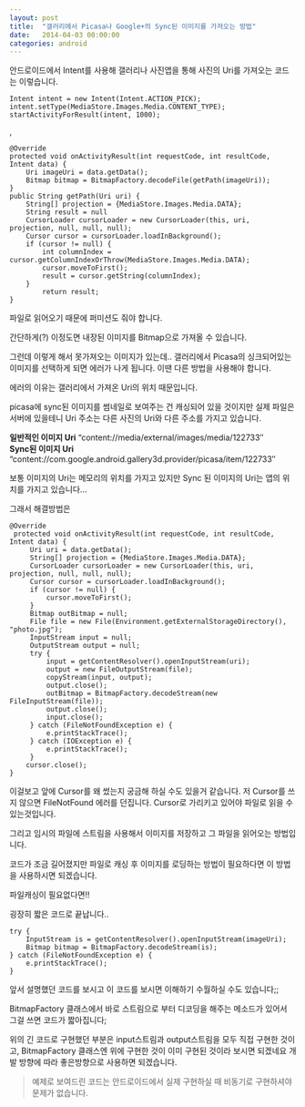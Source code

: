 ```yaml
---
layout: post
title:  "갤러리에서 Picasa나 Google+의 Sync된 이미지를 가져오는 방법"
date:   2014-04-03 00:00:00
categories: android
---
```


안드로이드에서 Intent를 사용해 갤러리나 사진앱을 통해 사진의 Uri를 가져오는 코드는 이렇습니다. 

    Intent intent = new Intent(Intent.ACTION_PICK);  
    intent.setType(MediaStore.Images.Media.CONTENT_TYPE);  
    startActivityForResult(intent, 1000); 

,

    @Override
    protected void onActivityResult(int requestCode, int resultCode, Intent data) {
        Uri imageUri = data.getData();
        Bitmap bitmap = BitmapFactory.decodeFile(getPath(imageUri));
    }
    public String getPath(Uri uri) {
        String[] projection = {MediaStore.Images.Media.DATA};
        String result = null
        CursorLoader cursorLoader = new CursorLoader(this, uri, projection, null, null, null);
        Cursor cursor = cursorLoader.loadInBackground();
        if (cursor != null) {
            int columnIndex = cursor.getColumnIndexOrThrow(MediaStore.Images.Media.DATA);
            cursor.moveToFirst();
            result = cursor.getString(columnIndex);
        }
            return result;
    }


파일로 읽어오기 때문에 퍼미션도 줘야 합니다.


간단하게(?) 이정도면 내장된 이미지를 Bitmap으로 가져올 수 있습니다.

그런데 이렇게 해서 못가져오는 이미지가 있는데.. 갤러리에서 Picasa의 싱크되어있는 이미지를 선택하게 되면 에러가 나게 됩니다. 이땐 다른 방법을 사용해야 합니다.

에러의 이유는 갤러리에서 가져온 Uri의 위치 때문입니다.

picasa에 sync된 이미지를 썸네일로 보여주는 건 캐싱되어 있을 것이지만 실제 파일은 서버에 있을테니 Uri 주소는 다른 사진의 Uri와 다른 주소를 가지고 있습니다.

**일반적인 이미지 Uri** “content://media/external/images/media/122733″   
**Sync된 이미지 Uri** “content://com.google.android.gallery3d.provider/picasa/item/122733″  

보통 이미지의 Uri는 메모리의 위치를 가지고 있지만 Sync 된 이미지의 Uri는 앱의 위치를 가지고 있습니다…

그래서 해결방법은


    @Override
     protected void onActivityResult(int requestCode, int resultCode, Intent data) {
         Uri uri = data.getData();
         String[] projection = {MediaStore.Images.Media.DATA};
         CursorLoader cursorLoader = new CursorLoader(this, uri, projection, null, null, null);
         Cursor cursor = cursorLoader.loadInBackground();
         if (cursor != null) {
             cursor.moveToFirst();
         }
         Bitmap outBitmap = null;
         File file = new File(Environment.getExternalStorageDirectory(), "photo.jpg");
         InputStream input = null;
         OutputStream output = null;
         try {
             input = getContentResolver().openInputStream(uri);
             output = new FileOutputStream(file);
             copyStream(input, output);
             output.close();
             outBitmap = BitmapFactory.decodeStream(new FileInputStream(file));
             output.close();
             input.close();
         } catch (FileNotFoundException e) {
             e.printStackTrace();
         } catch (IOException e) {
             e.printStackTrace();
         }
        cursor.close();
    }


이걸보고 앞에 Cursor를 왜 썼는지 궁금해 하실 수도 있을거 같습니다. 저 Cursor를 쓰지 않으면 FileNotFound 에러를 던집니다. Cursor로 가리키고 있어야 파일로 읽을 수 있는것입니다.

그리고 임시의 파일에 스트림을 사용해서 이미지를 저장하고 그 파일을 읽어오는 방법입니다.

코드가 조금 길어졌지만 파일로 캐싱 후 이미지를 로딩하는 방법이 필요하다면 이 방법 을 사용하시면 되겠습니다.

파일캐싱이 필요없다면!!

굉장히 짧은 코드로 끝납니다..


    try {
        InputStream is = getContentResolver().openInputStream(imageUri);
        Bitmap bitmap = BitmapFactory.decodeStream(is);
    } catch (FileNotFoundException e) {
        e.printStackTrace();
    }


앞서 설명했던 코드를 보시고 이 코드를 보시면 이해하기 수월하실 수도 있습니다;;

BitmapFactory 클래스에서 바로 스트림으로 부터 디코딩을 해주는 메소드가 있어서 그걸 쓰면 코드가 짧아집니다;

위의 긴 코드로 구현했던 부분은 input스트림과 output스트림을 모두 직접 구현한 것이고, BitmapFactory 클래스엔 위에 구현한 것이 이미 구현된 것이라 보시면 되겠네요 개발 방향에 따라 좋은방향으로 사용하면 되겠습니다.

<blockquote>예제로 보여드린 코드는 안드로이드에서 실제 구현하실 때 비동기로 구현하셔야 문제가 없습니다.</blockquote>